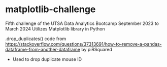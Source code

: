 # matplotlib-challenge

Fifth challenge of the UTSA Data Analytics Bootcamp September 2023 to March 2024 Utilizes Matplotlib library in Python

.drop_duplicates() code from https://stackoverflow.com/questions/37313691/how-to-remove-a-pandas-dataframe-from-another-dataframe by piRSquared
- Used to drop duplicate mouse ID
